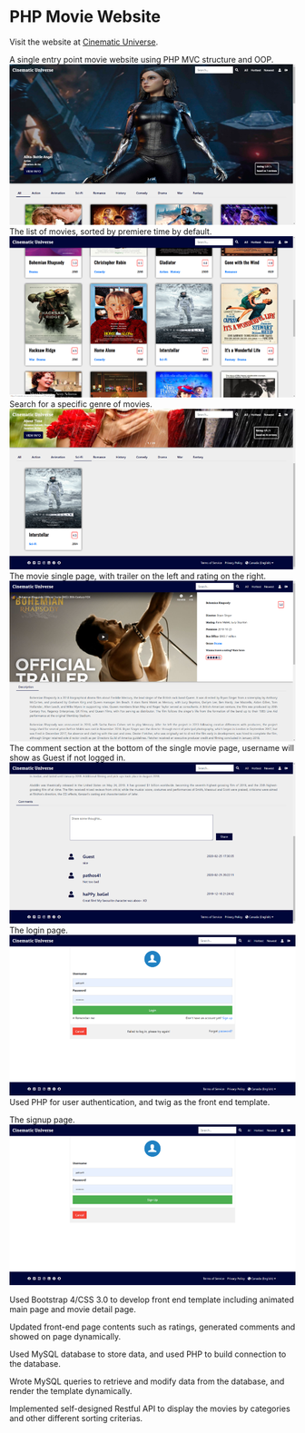 # PHP Movie Website
Visit the website at <a href="https://cinematic-universe.herokuapp.com/">Cinematic Universe</a>.

A single entry point movie website using PHP MVC structure and OOP.
<img src="img/home_page.png">
The list of movies, sorted by premiere time by default.
<img src="img/movie_list.png">
Search for a specific genre of movies.
<img src="img/genre.png">
The movie single page, with trailer on the left and rating on the right.
<img src="img/single_page.png">
The comment section at the bottom of the single movie page, username will show as Guest if not logged in.
<img src="img/comment.png">
The login page.
<img src="img/login.png">
Used PHP for user authentication, and twig as the front end template.

The signup page.
<img src="img/signup.png">

Used Bootstrap 4/CSS 3.0 to develop front end template including animated main page and movie detail page.

Updated front-end page contents such as ratings, generated comments and showed on page dynamically.

Used MySQL database to store data, and used PHP to build connection to the database.

Wrote MySQL queries to retrieve and modify data from the database, and render the template dynamically.

Implemented self-designed Restful API to display the movies by categories and other different sorting criterias.
